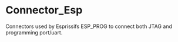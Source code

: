 # Connector_Esp
Connectors used by Esprissifs ESP_PROG to connect both JTAG and programming port/uart. 

